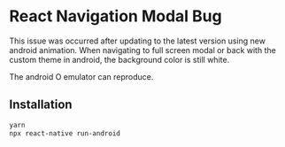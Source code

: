 React Navigation Modal Bug
==========================

This issue was occurred after updating to the latest version using new android animation.
When navigating to full screen modal or back with the custom theme in android, the background color is still white.

The android O emulator can reproduce.

## Installation

```sh
yarn
npx react-native run-android
```